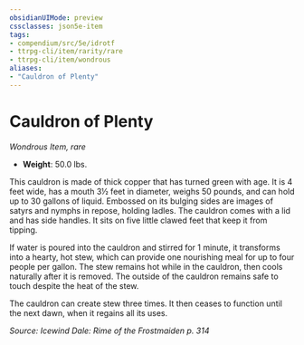 ```yaml
---
obsidianUIMode: preview
cssclasses: json5e-item
tags:
- compendium/src/5e/idrotf
- ttrpg-cli/item/rarity/rare
- ttrpg-cli/item/wondrous
aliases: 
- "Cauldron of Plenty"
---
```

# Cauldron of Plenty
*Wondrous Item, rare*  

- **Weight**: 50.0 lbs.

This cauldron is made of thick copper that has turned green with age. It is 4 feet wide, has a mouth 3½ feet in diameter, weighs 50 pounds, and can hold up to 30 gallons of liquid. Embossed on its bulging sides are images of satyrs and nymphs in repose, holding ladles. The cauldron comes with a lid and has side handles. It sits on five little clawed feet that keep it from tipping.

If water is poured into the cauldron and stirred for 1 minute, it transforms into a hearty, hot stew, which can provide one nourishing meal for up to four people per gallon. The stew remains hot while in the cauldron, then cools naturally after it is removed. The outside of the cauldron remains safe to touch despite the heat of the stew.

The cauldron can create stew three times. It then ceases to function until the next dawn, when it regains all its uses.

*Source: Icewind Dale: Rime of the Frostmaiden p. 314*